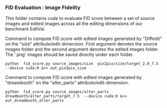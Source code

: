 ### FID Evaluation : Image Fidelity

This folder contains code to evaluate FID score between a set of source images and edited images across all the editing dimensions of our benchmark EditVal.

Command to compute FID score with edited images generated by "Diffedit" on the "size" attribute/edit-dimension. First argument denotes the source images folder and the second argument denotes the edited images folder. The '.png' images should be saved directly under each folder.

```
python  fid_score.py source_images/size  pix2pix/size/target_2.0_7.5  --device cuda:0 &>> out_pix2pix_size
```

Command to compute FID score with edited images generated by "dreambooth" on the "alter_parts" attribute/edit-dimension.
```
python  fid_score.py source_images/alter_parts  dreambooth/alter_parts/target_7.5  --device cuda:0 &>> out_dreambooth_alter_parts
```

